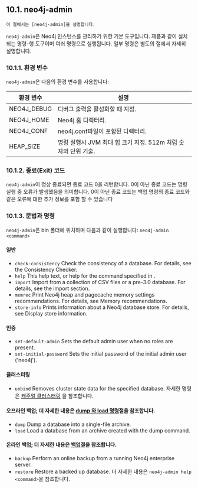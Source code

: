 ## 10.1. neo4j-admin
```
이 절에서는 [neo4j-admin]을 설명합니다.
```
`neo4j-admin`은 Neo4j 인스턴스를 관리하기 위한 기본 도구입니다. 제품과 같이 설치되는 명령-행 도구이며 여러 명령으로 실행됩니다. 일부 명령은 별도의 절에서 자세히 설명합니다.
### 10.1.1. 환경 변수
`neo4j-admin`은 다음의 환경 변수를 사용합니다:

| 환경 변수 | 설명 |
|---|---|
| NEO4J_DEBUG | 디버그 출력을 활성화할 때 지정. |
| NEO4J_HOME | Neo4j 홈 디렉터리. |
| NEO4J_CONF | neo4j.conf파일이 포함된 디렉터리. |
| HEAP_SIZE | 명령 실행시 JVM 최대 힙 크기 지정. 512m 처럼 숫자와 단위 기술. |

### 10.1.2. 종료(Exit) 코드
`neo4j-admin`이 정상 종료되면 종료 코드 0을 리턴합니다. 0이 아닌 종료 코드는 명령 실행 중 오류가 발생했음을 의미합니다. 0이 아닌 종료 코드는 백업 명령의 종료 코드와 같은 오류에 대한 추가 정보를 포함 할 수 있습니다

### 10.1.3. 문법과 명령
`neo4j-admin`은 bin 폴더에 위치하며 다음과 같이 실행합니다:
`neo4j-admin <command>`

#### 일반
* `check-consistency` Check the consistency of a database. For details, see the Consistency Checker.
* `help` This help text, or help for the command specified in <command>.
* `import` Import from a collection of CSV files or a pre-3.0 database. For details, see the import section.
* `memrec` Print Neo4j heap and pagecache memory settings recommendations. For details, see Memory recommendations.
* `store-info` Prints information about a Neo4j database store. For details, see Display store information.
#### 인증
* `set-default-admin` Sets the default admin user when no roles are present.
* `set-initial-password` Sets the initial password of the initial admin user ('neo4j').
#### 클러스터링
* `unbind` Removes cluster state data for the specified database. 자세한 명령은 [캐주얼 클러스터링](../clustering/causal-cluster.md) 을 참조합니다.
#### 오프라인 백업; 더 자세한 내용은 [dump 와 load 명령](./dump-and-load-databases.md)절을 참조합니다.
* `dump` Dump a database into a single-file archive.
* `load` Load a database from an archive created with the dump command.
#### 온라인 백업; 더 자세한 내용은 [백업](../back.md)절을 참조합니다.
* `backup` Perform an online backup from a running Neo4j enterprise server.
* `restore` Restore a backed up database.
더 자세한 내용은 `neo4j-admin help <command>`을 참조합니다.
